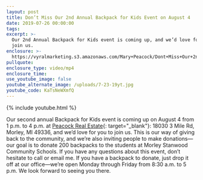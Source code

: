 ```yaml
---
layout: post
title: Don’t Miss Our 2nd Annual Backpack for Kids Event on August 4
date: 2019-07-26 00:00:00
tags:
excerpt: >-
  Our 2nd Annual Backpack for Kids event is coming up, and we’d love for you to
  join us.
enclosure: >-
  https://vyralmarketing.s3.amazonaws.com/Mary+Peacock/Dont+Miss+Our+2nd+Annual+Backpack+for+Kids+Event+on+August+4.mp4
pullquote:
enclosure_type: video/mp4
enclosure_time:
use_youtube_image: false
youtube_alternate_image: /uploads/7-23-19yt.jpg
youtube_code: KaTsNeWXmfQ
---
```


{% include youtube.html %}

Our second annual Backpack for Kids event is coming up on August 4 from 1 p.m. to 4 p.m. at [Peacock Real Estate](https://www.searchmidmichiganhomes.com/){: target="_blank"}\: 18030 3 Mile Rd, Morley, MI 49336, and we’d love for you to join us. This is our way of giving back to the community, and we’re also inviting people to make donations—our goal is to donate 200 backpacks to the students at Morley Stanwood Community Schools. If you have any questions about this event, don’t hesitate to call or email me. If you have a backpack to donate, just drop it off at our office—we’re open Monday through Friday from 8:30 a.m. to 5 p.m. We look forward to seeing you there.